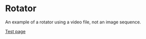 # Rotator
An example of a rotator using a video file, not an image sequence.

[Test page](https://quillcraft.github.io/rotator/)
